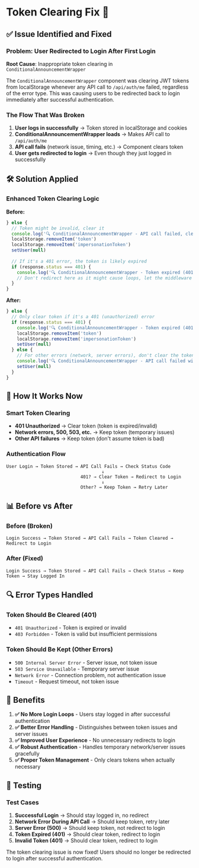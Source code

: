 # Token Clearing Fix 🔧

## ✅ Issue Identified and Fixed

### **Problem: User Redirected to Login After First Login**
**Root Cause**: Inappropriate token clearing in `ConditionalAnnouncementWrapper`

The `ConditionalAnnouncementWrapper` component was clearing JWT tokens from localStorage whenever any API call to `/api/auth/me` failed, regardless of the error type. This was causing users to be redirected back to login immediately after successful authentication.

### **The Flow That Was Broken**
1. **User logs in successfully** → Token stored in localStorage and cookies
2. **ConditionalAnnouncementWrapper loads** → Makes API call to `/api/auth/me`
3. **API call fails** (network issue, timing, etc.) → Component clears token
4. **User gets redirected to login** → Even though they just logged in successfully

## 🛠️ Solution Applied

### **Enhanced Token Clearing Logic**
**Before:**
```typescript
} else {
  // Token might be invalid, clear it
  console.log('🔍 ConditionalAnnouncementWrapper - API call failed, clearing token')
  localStorage.removeItem('token')
  localStorage.removeItem('impersonationToken')
  setUser(null)
  
  // If it's a 401 error, the token is likely expired
  if (response.status === 401) {
    console.log('🔍 ConditionalAnnouncementWrapper - Token expired (401), redirecting to login')
    // Don't redirect here as it might cause loops, let the middleware handle it
  }
}
```

**After:**
```typescript
} else {
  // Only clear token if it's a 401 (unauthorized) error
  if (response.status === 401) {
    console.log('🔍 ConditionalAnnouncementWrapper - Token expired (401), clearing token')
    localStorage.removeItem('token')
    localStorage.removeItem('impersonationToken')
    setUser(null)
  } else {
    // For other errors (network, server errors), don't clear the token
    console.log('🔍 ConditionalAnnouncementWrapper - API call failed with status:', response.status, 'keeping token')
    setUser(null)
  }
}
```

## 🎯 How It Works Now

### **Smart Token Clearing**
- **401 Unauthorized** → Clear token (token is expired/invalid)
- **Network errors, 500, 503, etc.** → Keep token (temporary issues)
- **Other API failures** → Keep token (don't assume token is bad)

### **Authentication Flow**
```
User Login → Token Stored → API Call Fails → Check Status Code
                                    ↓
                            401? → Clear Token → Redirect to Login
                                    ↓
                            Other? → Keep Token → Retry Later
```

## 📊 Before vs After

### **Before (Broken)**
```
Login Success → Token Stored → API Call Fails → Token Cleared → Redirect to Login
```

### **After (Fixed)**
```
Login Success → Token Stored → API Call Fails → Check Status → Keep Token → Stay Logged In
```

## 🔍 Error Types Handled

### **Token Should Be Cleared (401)**
- `401 Unauthorized` - Token is expired or invalid
- `403 Forbidden` - Token is valid but insufficient permissions

### **Token Should Be Kept (Other Errors)**
- `500 Internal Server Error` - Server issue, not token issue
- `503 Service Unavailable` - Temporary server issue
- `Network Error` - Connection problem, not authentication issue
- `Timeout` - Request timeout, not token issue

## 🎉 Benefits

1. **✅ No More Login Loops** - Users stay logged in after successful authentication
2. **✅ Better Error Handling** - Distinguishes between token issues and server issues
3. **✅ Improved User Experience** - No unnecessary redirects to login
4. **✅ Robust Authentication** - Handles temporary network/server issues gracefully
5. **✅ Proper Token Management** - Only clears tokens when actually necessary

## 🧪 Testing

### **Test Cases**
1. **Successful Login** → Should stay logged in, no redirect
2. **Network Error During API Call** → Should keep token, retry later
3. **Server Error (500)** → Should keep token, not redirect to login
4. **Token Expired (401)** → Should clear token, redirect to login
5. **Invalid Token (401)** → Should clear token, redirect to login

The token clearing issue is now fixed! Users should no longer be redirected to login after successful authentication.
